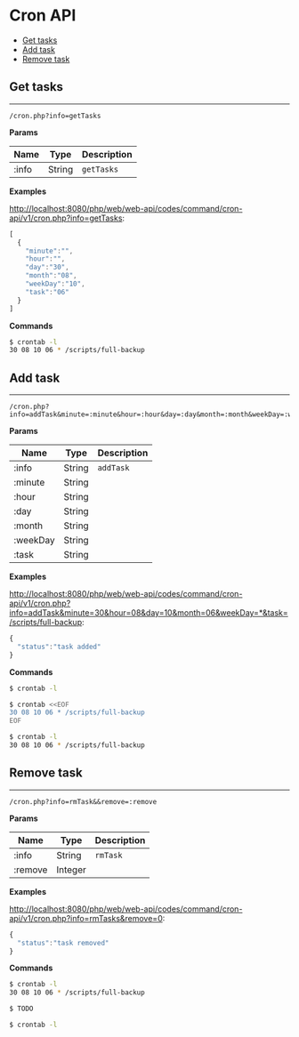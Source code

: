 # Cron API

- [Get tasks](#get-tasks)
- [Add task](#add-task)
- [Remove task](#remove-task)

## Get tasks
---

```
/cron.php?info=getTasks
```

**Params**

| Name | Type | Description |
|-|-|-|
| :info | String | `getTasks` |

**Examples**

[http://localhost:8080/php/web/web-api/codes/command/cron-api/v1/cron.php?info=getTasks](http://localhost:8080/php/web/web-api/codes/command/cron-api/v1/cron.php?info=getTasks):

```js
[
  {
    "minute":"",
    "hour":"",
    "day":"30",
    "month":"08",
    "weekDay":"10",
    "task":"06"
  }
]
```

**Commands**

```sh
$ crontab -l
30 08 10 06 * /scripts/full-backup
```

## Add task
---

```
/cron.php?info=addTask&minute=:minute&hour=:hour&day=:day&month=:month&weekDay=:weekDay&task=:task
```

**Params**

| Name | Type | Description |
|-|-|-|
| :info | String | `addTask` |
| :minute | String | |
| :hour | String | |
| :day | String | |
| :month | String | |
| :weekDay | String | |
| :task | String | |

**Examples**

<a href="http://localhost:8080/php/web/web-api/codes/command/cron-api/v1/cron.php?info=addTask&minute=30&hour=08&day=10&month=06&weekDay=*&task=/scripts/full-backup">http://localhost:8080/php/web/web-api/codes/command/cron-api/v1/cron.php?info=addTask&minute=30&hour=08&day=10&month=06&weekDay=*&task=/scripts/full-backup</a>:

```js
{
  "status":"task added"
}
```

**Commands**

```sh
$ crontab -l
```

```sh
$ crontab <<EOF
30 08 10 06 * /scripts/full-backup
EOF
```

```sh
$ crontab -l
30 08 10 06 * /scripts/full-backup
```

## Remove task
---

```
/cron.php?info=rmTask&&remove=:remove
```

**Params**

| Name | Type | Description |
|-|-|-|
| :info | String | `rmTask` |
| :remove | Integer | |

**Examples**

[http://localhost:8080/php/web/web-api/codes/command/cron-api/v1/cron.php?info=rmTasks&remove=0](http://localhost:8080/php/web/web-api/codes/command/cron-api/v1/cron.php?info=rmTasks&remove=0):

```js
{
  "status":"task removed"
}
```

**Commands**

```sh
$ crontab -l
30 08 10 06 * /scripts/full-backup
```

```sh
$ TODO
```

```sh
$ crontab -l
```